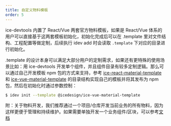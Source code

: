 ```yaml
---
title: 自定义物料模板
order: 5
---
```


ice-devtools 内置了 React/Vue 两套官方物料模板，如果是 React/Vue 体系的用户可以直接基于这两套模板初始化，初始化完成后可以在 .template 里对文件结构、工程配置等做定制，后续执行 idev add 时会读取 `.template` 下对应的目录进行初始化。

.template 的设计本身可以满足大部分用户的定制需求，如果还有更特殊的使用场景比如：用 ice-devtools 开发单个组件，并且组件目录有较多定制逻辑。那么可以通过自己开发模板 npm 包的方式来支持，参考 [ice-react-material-template](https://github.com/alibaba/ice/tree/master/templates/ice-react-material-template) 和 [ice-vue-material-template](https://github.com/alibaba/ice/tree/master/templates/ice-vue-material-template) 的目录结构实现自己的模板并将其发布为 npm 包，然后在初始化时通过参数控制：

```bash
$ idev init --template @icedesign/ice-vue-material-template
```

附：关于物料开发，我们推荐通过一个项目/仓库开发当前业务的所有物料，因为这样更便于管理和持续维护。如果需要单独开发一个业务组件/区块，可以参考[文档](https://www.yuque.com/ice-team/wiki/mmgkb5)